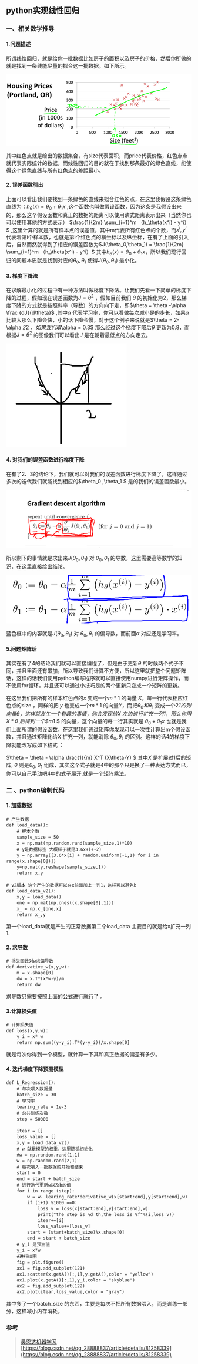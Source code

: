 ﻿## python实现线性回归  

### 一、相关数学推导  

#### 1.问题描述  
 
所谓线性回归，就是给你一批数据比如房子的面积以及房子的价格，然后你所做的就是找到一条线能尽量的拟合这一批数据。如下所示。  

![这里写图片描述](../img/python%E5%AE%9E%E7%8E%B0%E7%BA%BF%E6%80%A7%E5%9B%9E%E5%BD%92_1.jpg)  

其中红色点就是给出的数据集合，有size代表面积，而price代表价格，红色点点就代表实际统计的数据，而线性回归的目的就在于找到那条最好的绿色直线，能使得这个绿色直线与所有红色点的差距最小。  

#### 2. 误差函数引出  

上面可以看出我们要找到一条绿色的直线来拟合红色的点，在这里我假设这条绿色直线为：$h_\theta(x) = \theta_0 +\theta_1x$ ,这个函数也叫做假设函数，因为这条是我假设出来的，那么这个假设函数和真正的数据的距离可以使用欧式距离表示出来（当然你也可以使用其他的方式表示） $\frac{1}{2m} \sum_{i=1}^m （h_\theta(x^i) - y^i）$ ,这里计算的就是所有样本点的误差值，其中m代表所有红色点的个数，而$x^i ,y^i$ 代表着第i个样本数，也就是第i个红色点的横坐标以及纵坐标，在有了上面的引入后，自然而然就得到了相应的误差函数为$J(\theta_0,\theta_1) = \frac{1}{2m} \sum_{i=1}^m （h_\theta(x^i) - y^i）$ 其中$h_\theta(x) = \theta_0 +\theta_1x$，所以我们现行回归的问题本质就是找到对应的$\theta_0,\theta_1$ 使得$J(\theta_0,\theta_1)$ 最小化。  

#### 3.  梯度下降法  

在求解最小化的过程中有一种方法叫做梯度下降法。让我们先看一下简单的梯度下降的过程，假如现在误差函数为$J = \theta ^2$ ，假如目前我们 $\theta$ 的初始化为2，那么梯度下降的方式就是按照斜率（导数）的方向向下走，即$\theta = \theta -\alpha \frac {dJ}{d\theta}$ ,其中$\alpha$  代表学习率，你可以看做每次减小是的步长，如果$\alpha$ 比较大那么下降会快，小的话下降会慢，对于这个例子来说就是$\theta = 2- \alpha *2*2 $，如果我们取$\alpha = 0.3$ 那么经过这个梯度下降后$\theta$ 更新为0.8，而根据$J = \theta ^2$ 的图像我们可以看出$J$ 是在朝着最低点的方向走去。   

![这里写图片描述](img/python%E5%AE%9E%E7%8E%B0%E7%BA%BF%E6%80%A7%E5%9B%9E%E5%BD%92_2.jpg)  

#### 4. 对我们的误差函数进行梯度下降  

在有了2、3的结论下，我们就可以对我们的误差函数进行梯度下降了，这样通过多次的迭代我们就能找到相应的$\theta_0 ,\theta_1 $ 是的我们的误差函数最小。  

![这里写图片描述](img/python%E5%AE%9E%E7%8E%B0%E7%BA%BF%E6%80%A7%E5%9B%9E%E5%BD%92_3.jpg)  

所以剩下的事情就是求出来$J(\theta_0,\theta_1)$ 对 $\theta_0,\theta_1$ 的导数，这里需要高等数学的知识，在这里直接给出结论。  

![这里写图片描述](img/python%E5%AE%9E%E7%8E%B0%E7%BA%BF%E6%80%A7%E5%9B%9E%E5%BD%92_4.jpg)  

蓝色框中的内容就是$J(\theta_0,\theta_1)$ 对 $\theta_0,\theta_1$ 的偏导数，而前面$\alpha$ 对应还是学习率。  

#### 5.问题矩阵话  

其实在有了4的结论我们就可以直接编程了，但是由于更新$\theta$ 的时候两个式子不同，并且里面还有累加，所以导致我们计算不方便，所以这里就把整个问题矩阵话，这样的话我们使用python编写程序就可以直接使用numpy进行矩阵操作，而不使用for循环，并且还可以通过小技巧是的两个更新只变成一个矩阵的更新。  

在这里我们把所有的样本红色点的$x$ 变成一个$m*1$ 的向量 $X$，每一行代表相应红色点的size ，同样的把 $y$ 也变成一个$m*1$ 的向量$Y$，而把$\theta_0 和 \theta_1$ 变成一个2*1的列向量$\theta$，这样就发生一个有趣的事情，你会发现给$X$ 左边进行扩充一列1，那么你用$X *\theta$ 后得到一个$m*1 $ 的向量，这个向量的每一行其实就是 $\theta_0 + \theta_1 x$ 也就是我们上面所谓的假设函数，在这里我们通过矩阵你发现可以一次性计算出m个假设函数，并且通过矩阵化给$X$ 扩充一列，就能消除 $\theta_0,\theta_1$ 的区别。这样的话4的梯度下降就能改写成如下格式 ：  

$\theta = \theta - \alpha  \frac{1}{m} X^T (X\theta-Y) $ 其中$X$ 是扩展过1后的矩阵, $\theta$ 则是$\theta_0,\theta_1$ 组成，其实这个式子就是4中的那个只是换了一种表达方式而已，你可以自己手动吧4中的式子展开,就是一个矩阵乘法。  

### 二 、python编制代码  

#### 1. 加载数据  

	# 产生数据
	def load_data():
	    # 样本个数
	    sample_size = 50
	    x = np.mat(np.random.rand(sample_size,1)*10)
	    # y是数据标签 大概样子就是3.6x+(+-2)
	    y = np.array([3.6*x[i] + random.uniform(-1,1) for i in  range(x.shape[0])])
	    y=np.mat(y.reshape(sample_size,1))
	    return x,y
	
	# v2版本 这个产生的数据可以在x前面加上一列1，这样可以避免b
	def load_data_v2():
	    x,y = load_data()
	    one = np.mat(np.ones((x.shape[0],1)))
	    x_ = np.c_[one,x]
	    return x_,y  
第一个load_data就是产生的正常数据第二个load_data 主要目的就是给x扩充一列1.   

#### 2. 求导数  

	# 损失函数对w求偏导数
	def derivative_w(x,y,w):
	    m = x.shape[0]
	    dw = x.T*(x*w-y)/m
	    return dw    

求导数只需要按照上面的公式进行就行了 。  

#### 3.计算损失值  

	# 计算损失值  
	def loss(x,y,w):
	    y_i = x* w
	    return np.sum((y-y_i).T*(y-y_i))/x.shape[0]  
	    
就是每次你得到一个模型，就计算一下其和真正数据的偏差有多少。  

#### 4. 迭代梯度下降预测模型

	def L_Regression():
	    # 每次喂入数据量
	    batch_size = 30
	    # 学习率
	    learing_rate = 1e-3
	    # 总共训练次数
	    step = 50000
	    
	    itear = []
	    loss_value = []
	    x,y = load_data_v2()
	    # w 就是模型的权重，这里随机初始化
	    #w = np.random.rand(1,1)
	    w = np.random.rand(2,1)
	    # 每次喂入一批数据的开始和结束
	    start = 0
	    end = start + batch_size
	    # 进行迭代更新w以及b的值
	    for i in range (step):
	        w = w- learing_rate*derivative_w(x[start:end],y[start:end],w)
	        if (i+1) %1000 ==0:
	            loss_v = loss(x[start:end],y[start:end],w)
	            print("the step is %d th,the loss is %f"%(i,loss_v))
	            itear+=[i]
	            loss_value+=[loss_v]
	        start = (start+batch_size)%x.shape[0]
	        end = start + batch_size
	    # y_i 是预测值
	    y_i = x*w
	    #进行绘图
	    fig = plt.figure()
	    ax1 = fig.add_subplot(121)
	    ax1.scatter(x.getA()[:,1],y.getA(),color = "yellow")
	    ax1.plot(x.getA()[:,1],y_i,color = "skyblue")
	    ax2 = fig.add_subplot(122)
	    ax2.plot(itear,loss_value,color = "gray")  

其中多了一个batch_size 的东西，主要是每次不把所有数据喂入，而是训练一部分，这样减小内存消耗。  

### 参考  

> [吴恩达机器学习](https://study.163.com/course/courseLearn.htm?courseId=1004570029#/learn/text?lessonId=1050362429&courseId=1004570029)
> [https://blog.csdn.net/qq_28888837/article/details/81258339](https://blog.csdn.net/qq_28888837/article/details/81258339)
